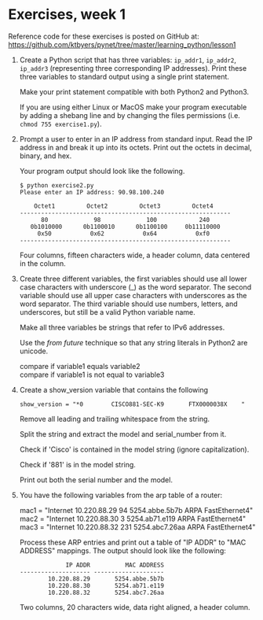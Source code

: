 # Exercises, week 1

Reference code for these exercises is posted on GitHub at:
https://github.com/ktbyers/pynet/tree/master/learning_python/lesson1

1.	Create a Python script that has three variables: `ip_addr1`, `ip_addr2`, `ip_addr3` (representing three corresponding IP addresses). Print these three variables to standard output using a single print statement.

	Make your print statement compatible with both Python2 and Python3.

	If you are using either Linux or MacOS make your program executable by adding a shebang line and by changing the files permissions (i.e. `chmod 755 exercise1.py`). 

2.	Prompt a user to enter in an IP address from standard input. Read the IP address in and break it up into its octets. Print out the octets in decimal, binary, and hex.

	Your program output should look like the following.

	```
	$ python exercise2.py
	Please enter an IP address: 90.98.100.240

	    Octet1         Octet2         Octet3         Octet4
	------------------------------------------------------------
	      80             98             100            240
	   0b1010000      0b1100010      0b1100100     0b11110000
	     0x50           0x62           0x64           0xf0
	------------------------------------------------------------
	```

	Four columns, fifteen characters wide, a header column, data centered in the column.

3.	Create three different variables, the first variables should use all lower case characters with underscore (\_) as the word separator. The second variable should use all upper case characters with underscores as the word separator. The third variable should use numbers, letters, and underscores, but still be a valid Python variable name.

	Make all three variables be strings that refer to IPv6 addresses.

	Use the *from future* technique so that any string literals in Python2 are unicode.

	compare if variable1 equals variable2<br />
	compare if variable1 is not equal to variable3

4.	Create a show\_version variable that contains the following

	`show_version = "*0        CISCO881-SEC-K9       FTX0000038X    "`

	Remove all leading and trailing whitespace from the string.

	Split the string and extract the model and serial\_number from it.

	Check if 'Cisco' is contained in the model string (ignore capitalization).

	Check if '881' is in the model string.

	Print out both the serial number and the model.

5.	You have the following variables from the arp table of a router:

	mac1 = "Internet  10.220.88.29           94   5254.abbe.5b7b  ARPA   FastEthernet4"<br />
	mac2 = "Internet  10.220.88.30            3   5254.ab71.e119  ARPA   FastEthernet4"<br />
	mac3 = "Internet  10.220.88.32          231   5254.abc7.26aa  ARPA   FastEthernet4"<br />

	Process these ARP entries and print out a table of "IP ADDR" to "MAC ADDRESS" mappings. The output should look like the following:

	```
	             IP ADDR          MAC ADDRESS
	-------------------- --------------------
	        10.220.88.29       5254.abbe.5b7b
	        10.220.88.30       5254.ab71.e119
	        10.220.88.32       5254.abc7.26aa
	```

	Two columns, 20 characters wide, data right aligned, a header column.

